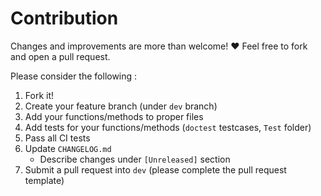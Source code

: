 # Contribution			

Changes and improvements are more than welcome! ❤️ Feel free to fork and open a pull request.		


Please consider the following :


1. Fork it!
2. Create your feature branch (under `dev` branch)
3. Add your functions/methods to proper files
4. Add tests for your functions/methods (`doctest` testcases, `Test` folder)
5. Pass all CI tests
6. Update `CHANGELOG.md`
	- Describe changes under `[Unreleased]` section
7. Submit a pull request into `dev` (please complete the pull request template)